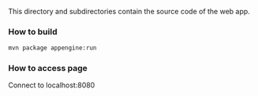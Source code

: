 This directory and subdirectories contain the source code of the web app.

### How to build
```bash
mvn package appengine:run
```

### How to access page
Connect to localhost:8080

